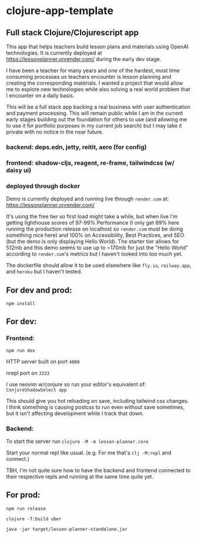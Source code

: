 # clojure-app-template
## Full stack Clojure/Clojurescript app

This app that helps teachers build lesson plans and materials using OpenAI technologies. It is currently deployed at https://lessonplanner.onrender.com/ during the early dev stage. 

I have been a teacher for many years and one of the hardest, most time consuming processes us teachers encounter is lesson planning and creating the corresponding materials. I wanted a project that would allow me to explore new technologies while also solving a real world problem that I encounter on a daily basis.

This will be a full stack app backing a real business with user authentication and payment processing. This will remain public while I am in the current early stages building out the foundation for others to use (and allowing me to use it for portfolio purposes in my current job search) but I may take it private with no notice in the near future.

  ### backend: deps.edn, jetty, reitit, aero (for config)
  
  ### frontend: shadow-cljs, reagent, re-frame, tailwindcss (w/ daisy ui)
  
  ### deployed through docker 

Demo is currently deployed and running live through `render.com` at: https://lessonplanner.onrender.com/ 

It's using the free tier so first load might take a while, but when live I'm getting lighthouse scores of 97-99% Performance 
(I only get 89% here running the production release on localhost so `render.com` must be doing something nice here) 
and 100% on Accessibility, Best Practices, and SEO (but the demo is only displaying Hello World). 
The starter tier allows for 512mb and this demo seems to use up to ~170mb for just the "Hello World" according to `render.com`'s metrics but I haven't looked into too much yet.

The dockerfile should allow it to be used elsewhere like `fly.io`, `railway.app`, and `heroku` but I haven't tested.

## For dev and prod: 
  `npm install`

## For dev:
### Frontend: 
`npm run dev`

HTTP server built on port `4000`

nrepl port on `3333`

I use neovim w/conjure so run your editor's equivalent of: `ConjureShadowSelect app`

This should give you hot reloading on save, including tailwind css changes.
I think something is causing postcss to run even without save sometimes, but it isn't affecting development while I track that down.

### Backend:
To start the server run `clojure -M -m lesson-planner.core`

Start your normal repl like usual. (e.g. For me that's `clj -M:repl` and connect.)

TBH, I'm not quite sure how to have the backend and frontend connected to their respective repls and running at the same time quite yet.

## For prod: 
`npm run release`

`clojure -T:build uber`

`java -jar target/lesson-planner-standalone.jar`
